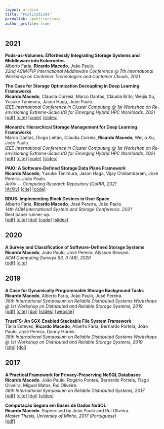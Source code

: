 ```yaml
---
layout: archive
title: "Publications"
permalink: /publications/
author_profile: true
---
```


## 2021

**Pods-as-Volumes: Effortlessly Integrating Storage Systems and Middleware into Kubernetes**    
Alberto Faria, **Ricardo Macedo**, João Paulo.    
*22nd ACM/IFIP International Middleware Conference @ 7th International Workshop on Container Technologies and Container Clouds, 2021*


**The Case for Storage Optimization Decoupling in Deep Learning Frameworks**    
**Ricardo Macedo**, Cláudia Correia, Marco Dantas, Cláudia Brito, Weijia Xu, Yusuke Tanimura, Jason Haga, João Paulo.    
*IEEE International Conference in Cluster Computing @ 1st Workshop on Re-envisioning Extreme-Scale I/O for Emerging Hybrid HPC Workloads, 2021*    
[[pdf]](https://rgmacedo.github.io/files/2021/rexio21-sds-prisma/rgmacedo-rexio21.pdf)
[[cite]](https://rgmacedo.github.io/files/2021/rexio21-sds-prisma/bibtex.bib)
[[code]](https://github.com/dsrhaslab/prisma)
[[slides]](https://rgmacedo.github.io/files/2021/rexio21-sds-prisma/rgmacedo-rexio21-presentation.pdf)


**Monarch: Hierarchical Storage Management for Deep Learning Frameworks**    
Marco Dantas, Diogo Leitão, Cláudia Correia, **Ricardo Macedo**, Weijia Xu, João Paulo.    
*IEEE International Conference in Cluster Computing @ 1st Workshop on Re-envisioning Extreme-Scale I/O for Emerging Hybrid HPC Workloads, 2021*    
[[pdf]](https://rgmacedo.github.io/files/2021/rexio21-monarch/dantas-rexio21.pdf)
[[cite]](https://rgmacedo.github.io/files/2021/rexio21-monarch/bibtex.bib)
[[code]](https://github.com/dsrhaslab/monarch)
[[slides]](https://rgmacedo.github.io/files/2021/rexio21-monarch/dantas-rexio21-presentation.pdf)


**PAIO: A Software-Defined Storage Data Plane Framework**    
**Ricardo Macedo**, Yusuke Tanimura, Jason Haga, Vijay Chidambaram, José Pereira, João Paulo.    
*ArXiv -- Computing Research Repository (CoRR), 2021*    
[[ArXiv]](https://arxiv.org/abs/2106.03617)
[[cite]](https://rgmacedo.github.io/files/2021/arxiv21-paio/bibtex.bib)
[[code]](https://github.com/dsrhaslab/paio)


**BDUS: Implementing Block Devices in User Space**    
Alberto Faria, **Ricardo Macedo**, José Pereira, João Paulo.    
*14th ACM International System and Storage Conference, 2021*    
Best paper runner-up.    
[[pdf]](https://rgmacedo.github.io/files/2021/systor21-bdus/bdus-paper.pdf)
[[cite]](https://rgmacedo.github.io/files/2021/systor21-bdus/bibtex.bib)
[[doi]](https://dl.acm.org/doi/abs/10.1145/3456727.3463768)
[[code]](https://github.com/albertofaria/bdus)
[[slides]](https://rgmacedo.github.io/files/2021/systor21-bdus/bdus-slides.pdf)

<!------------------------>
<!------------------------>

## 2020

**A Survey and Classification of Software-Defined Storage Systems**   
**Ricardo Macedo**, João Paulo, José Pereira, Alysson Bessani.   
*ACM Computing Surveys 53, 3 (48), 2020*   
[[pdf]]( https://dl.acm.org/doi/10.1145/3385896?cid=99659535288)
[[cite]](https://rgmacedo.github.io/files/2020/csur20-sds-survey/bibtex.bib)
<!-- [[pdf]](https://rgmacedo.github.io/files/csur20-sds-survey/rgmacedo-csur20.pdf) -->
<!-- [[doi]](https://doi.org/10.1145/3385896) -->

<!------------------------>
<!------------------------>

## 2019

**A Case for Dynamically Programmable Storage Background Tasks**   
**Ricardo Macedo**, Alberto Faria, João Paulo, José Pereira.   
*38th International Symposium on Reliable Distributed Systems Workshops @ 1st Workshop on Distributed and Reliable Storage Systems, 2019*    
[[pdf]](https://rgmacedo.github.io/files/2019/drss19-programmable-background-tasks/rgmacedo-drss19.pdf)
[[cite]](https://rgmacedo.github.io/files/2019/drss19-programmable-background-tasks/bibtex.bib)
[[doi]](https://doi.org/10.1109/SRDSW49218.2019.00009)
[[slides]](https://rgmacedo.github.io/files/2019/drss19-programmable-background-tasks/rgmacedo-drss19-presentation.pdf)
[[website]](https://rgmacedo.github.io/drss19-website/) 


**TrustFS: An SGX-Enabled Stackable File System Framework**    
Tânia Esteves, **Ricardo Macedo**, Alberto Faria, Bernardo Portela, João Paulo, José Pereira, Danny Harnik.    
*38th International Symposium on Reliable Distributed Systems Workshops @ 1st Workshop on Distributed and Reliable Storage Systems, 2019*    
[[cite]](https://rgmacedo.github.io/files/2019/drss19-trustfs/bibtex.bib)
[[doi]](https://doi.org/10.1109/SRDSW49218.2019.00012)

<!------------------------>
<!------------------------>

## 2017

**A Practical Framework for Privacy-Preserving NoSQL Databases**   
**Ricardo Macedo**, João Paulo, Rogério Pontes, Bernardo Portela, Tiago Oliveira, Miguel Matos, Rui Oliveira.   
*36th International Symposium on Reliable Distributed Systems, 2017*   
[[pdf]](https://rgmacedo.github.io/files/2017/srds17-safenosql/rgmacedo-srds17-safenosql.pdf)
[[cite]](https://rgmacedo.github.io/files/2017/srds17-safenosql/bibtex.bib)
[[doi]](https://doi.org/10.1109/SRDS.2017.10)
[[slides]](https://rgmacedo.github.io/files/2017/srds17-safenosql/rgmacedo-srds17-safenosql-slides.pdf)


**Computação Segura em Bases de Dados NoSQL**    
**Ricardo Macedo**. Supervised by João Paulo and Rui Oliveira.    
*Master Thesis, University of Minho, 2017 (Portuguese)*    
[[pdf]](https://repositorium.sdum.uminho.pt/handle/1822/62116)



